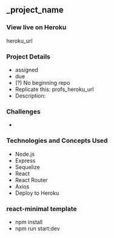 ## \_project_name

### View live on Heroku

heroku_url

### Project Details

- assigned
- due
- (?) No beginning repo
- Replicate this: profs_heroku_url
- Description:

### Challenges

-

### Technologies and Concepts Used

- Node.js
- Express
- Sequelize
- React
- React Router
- Axios
- Deploy to Heroku

### react-minimal template

- npm install
- npm run start:dev
